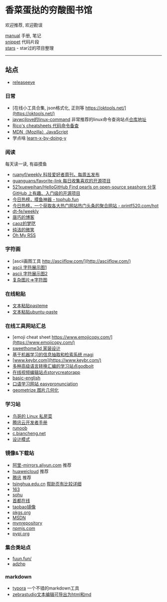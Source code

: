 # 香菜蛋挞的穷酸图书馆

欢迎推荐, 欢迎勘误

[manual](https://github.com/MlightShadow/library/tree/master/manual) 手册, 笔记  
[snippet](https://github.com/MlightShadow/library/tree/master/snippet) 代码片段  
[stars](https://github.com/MlightShadow/library/blob/master/stars.md) - star过的项目整理

---

## 站点

* [releaseeye](https://releaseeye.info/)

### 日常

* [在线小工具合集, json格式化, 正则等 https://oktools.net/](https://oktools.net/)  
* [jaywcjlove的linux-command](https://jaywcjlove.gitee.io/linux-command/) 非常推荐的linux命令查询站点[仓库地址](https://github.com/jaywcjlove/linux-command)
* [Rico's cheatsheets 代码命令备查](https://devhints.io/)
* [MDN（Mozilla）JavaScript](https://developer.mozilla.org/zh-CN/docs/Web/JavaScript/Reference)
* 学点啥 [learn-x-by-doing-y](https://aquadzn.github.io/learn-x-by-doing-y)

### 阅读

每天读一读, 有益摸鱼

* [ruanyf/weekly 科技爱好者周刊，每周五发布](https://github.com/ruanyf/weekly)  
* [guanguans/favorite-link 每日收集喜欢的开源项目](https://github.com/guanguans/favorite-link)  
* [521xueweihan/HelloGitHub Find pearls on open-source seashore 分享 GitHub 上有趣、入门级的开源项目](https://github.com/521xueweihan/HelloGitHub)  
* [今日热榜，摸鱼神器 - tophub.fun](https://tophub.fun/)  
* [今日热榜，一个获取各大热门网站热门头条的聚合网站 - printf520.com/hot](https://www.printf520.com/hot.html)  
* [dt-fe/weekly](https://github.com/dt-fe/weekly)  
* [唐巧的博客](http://blog.devtang.com/)  
* [caoz的梦呓](https://blog.csdn.net/caoz/)
* [纯洁的微笑](http://ityouknow.com/)
* [Oh My RSS](https://ohmyrss.com/)  

### 字符画

* [ascii画图工具 http://asciiflow.com/](http://asciiflow.com/)  
* [ascii 字符展示图1](http://www.network-science.de/ascii/)  
* [ascii 字符展示图2](https://www.bootschool.net/ascii)
* [复杂图片=>字符图](https://www.degraeve.com/img2txt.php)

### 在线粘贴

* [文本粘贴pasteme](https://pasteme.cn/)
* [文本粘贴ubuntu-paste](https://paste.ubuntu.com/)

### 在线工具网站汇总

* [emoji cheat sheet https://www.emojicopy.com/](https://www.emojicopy.com/)  
* [sweethome3d 家装设计](http://www.sweethome3d.com/)
* [基于机器学习的信息抽取和检索系统 magi](https://magi.com)
* [www.keybr.com](https://www.keybr.com/)
* [多种高级语言转换汇编的学习站点godbolt](https://godbolt.org/)
* [在线视频编辑站点storycreatorapp](https://storycreatorapp.com/)
* [basic-english](http://ogden.basic-english.org/)
* [口语学习网站 easypronunciation](https://easypronunciation.com/zh/)
* [geometrize 图片几何化](https://www.geometrize.co.uk/)

### 学习站

- [鸟哥的 Linux 私房菜](http://cn.linux.vbird.org/)
- [腾讯云开发者手册](https://cloud.tencent.com/developer/devdocs)
- [runoob](https://www.runoob.com/)
- [c.biancheng.net](http://c.biancheng.net/)
- [设计模式](https://refactoringguru.cn/design-patterns)

### 镜像&下载站 

* [阿里-mirrors.aliyun.com](https://developer.aliyun.com/mirror/) 推荐
* [huaweicloud](https://mirrors.huaweicloud.com/) 推荐
* [腾讯](https://mirrors.cloud.tencent.com) 推荐
* [tsinghua.edu.cn](https://mirrors.tuna.tsinghua.edu.cn/) [帮助页有比较详细](https://mirror.tuna.tsinghua.edu.cn/help)
* [163](http://mirrors.163.com/)
* [sohu](http://mirrors.sohu.com/)
* [首都在线](http://mirrors.yun-idc.com/)
* [taobao镜像](https://npm.taobao.org/mirrors/)
* [pkgs.org](https://pkgs.org/)
* [MSDN](https://msdn.itellyou.cn/)
* [mvnrepository](https://mvnrepository.com/)
* [npmjs.com](https://www.npmjs.com/)
* [pypi.org](https://pypi.org/)

### 集合类站点

* [fuun.fun/](https://fuun.fun/)
* [adzhp](https://adzhp.cn)

### markdown

* [typora](https://github.com/typora) 一个不错的markdown工具
* [zebrastudio文本编辑可导出为html和md](https://zebrastudio.tech/)
